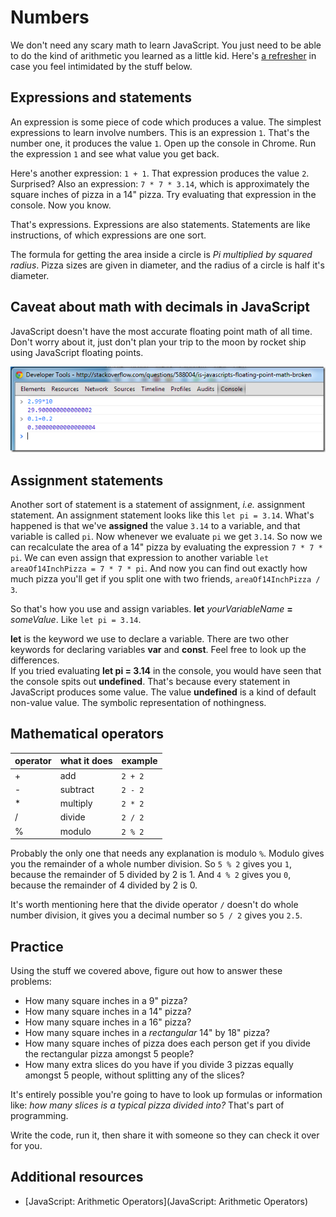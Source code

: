# Numbers

We don't need any scary math to learn JavaScript. You just need to be able to do the kind of arithmetic you learned as a little kid. Here's [a refresher](http://www.themathpage.com/arith/arithmetic.htm) in case you feel intimidated by the stuff below.

## Expressions and statements

An expression is some piece of code which produces a value. The simplest expressions to learn involve numbers. This is an expression `1`. That's the number one, it produces the value `1`. Open up the console in Chrome. Run the expression `1` and see what value you get back.

Here's another expression: `1 + 1`. That expression produces the value `2`. Surprised? Also an expression: `7 * 7 * 3.14`, which is approximately the square inches of pizza in a 14" pizza. Try evaluating that expression in the console. Now you know.

That's expressions. Expressions are also statements. Statements are like instructions, of which expressions are one sort.

<aside>
The formula for getting the area inside a circle is <i>Pi multiplied by squared radius</i>. Pizza sizes are given in diameter, and the radius of a circle is half it's diameter.
</aside>

## Caveat about math with decimals in JavaScript

JavaScript doesn't have the most accurate floating point math of all time. Don't worry about it, just don't plan your trip to the moon by rocket ship using JavaScript floating points.

![broken math](/images/broken-math.png)

## Assignment statements

Another sort of statement is a statement of assignment, _i.e._ assignment statement.
An assignment statement looks like this `let pi = 3.14`.
What's happened is that we've **assigned** the value `3.14` to a variable, and that variable is called `pi`. Now whenever we evaluate `pi` we get `3.14`. So now we can recalculate the area of a 14" pizza by evaluating the expression `7 * 7 * pi`. We can even assign that expression to another variable `let areaOf14InchPizza = 7 * 7 * pi`. And now you can find out exactly how much pizza you'll get if you split one with two friends, `areaOf14InchPizza / 3`.

So that's how you use and assign variables. **let** _yourVariableName_ **=** _someValue_. Like `let pi = 3.14`.

<aside>
<b>let</b> is the keyword we use to declare a variable. There are two other keywords for declaring variables <b>var</b> and <b>const</b>. Feel free to look up the differences.
</aside>

<aside>
If you tried evaluating <b>let pi = 3.14</b> in the console, you would have seen that the console spits out <b>undefined</b>. That's because every statement in JavaScript produces some value. The value <b>undefined</b> is a kind of default non-value value. The symbolic representation of nothingness.
</aside>

## Mathematical operators
| operator | what it does | example |
|---|---|---|
| + | add | `2 + 2` |
| - | subtract | `2 - 2` |
| * | multiply | `2 * 2` |
| / | divide | `2 / 2` |
| % | modulo | `2 % 2` |

Probably the only one that needs any explanation is modulo `%`. Modulo gives you the remainder of a whole number division. So `5 % 2` gives you `1`, because the remainder of 5 divided by 2 is 1. And `4 % 2` gives you `0`, because the remainder of 4 divided by 2 is 0.

It's worth mentioning here that the divide operator `/` doesn't do whole number division, it gives you a decimal number so `5 / 2` gives you `2.5`.

## Practice

Using the stuff we covered above, figure out how to answer these problems:

- How many square inches in a 9" pizza?
- How many square inches in a 14" pizza?
- How many square inches in a 16" pizza?
- How many square inches in a *rectangular* 14" by 18" pizza?
- How many square inches of pizza does each person get if you divide the rectangular pizza amongst 5 people?
- How many extra slices do you have if you divide 3 pizzas equally amongst 5 people, without splitting any of the slices?

<aside>
It's entirely possible you're going to have to look up formulas or information like: <i>how many slices is a typical pizza divided into?</i> That's part of programming.
</aside>

Write the code, run it, then share it with someone so they can check it over for you.

## Additional resources
- [JavaScript: Arithmetic Operators](JavaScript: Arithmetic Operators)
